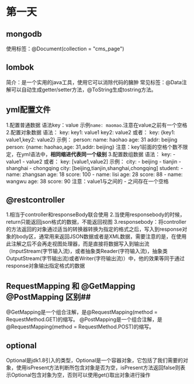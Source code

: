 # 第一天 #
## mongodb ##
使用标签：@Document(collection = "cms_page")
## lombok ##
简介：是一个实用的java工具，使用它可以消除代码的臃肿
常见标签：@Data注解可以自动生成getter/setter方法，@ToString生成tostring方法。
## yml配置文件 ##
1.配置普通数据
语法key：value
示例`name: maomao`.注意在value之前有一个空格
2.配置对象数据
语法：
    key:
    key1: value1
    key2: value2
或者：
    key: {key1: value1,key2: value2}
示例：
    person:
    name: haohao
    age: 31
    addr: beijing
    person: {name: haohao,age: 31,addr: beijing}
注意：key1前面的空格个数不限定，在yml语法中，**相同缩进代表同一个级别**
3.配置数组数据
语法：
key:
    - value1
    - value2
或者：
    key: [value1,value2]
示例：
    city:
    - beijing
    - tianjin
    - shanghai
    - chongqing
    city: [beijing,tianjin,shanghai,chongqing]
    student:
    - name: zhangsan
    age: 18
    score: 100
    - name: lisi
    age: 28
    score: 88
    - name: wangwu
    age: 38
    score: 90
注意：value1与之间的 - 之间存在一个空格
## @restcontroller ##
1.相当于controller和responseBody联合使用
2.当使用responsebody的时候，return只能返回json格式的数据，不能返回视图
3.responsebody：将controller的方法返回的对象通过适当的转换器转换为指定的格式之后，写入到response对象的body区，通常用来返回JSON数据或者是XML数据，需要注意的是，在使用此注解之后不会再走视图处理器，而是直接将数据写入到输出流（InputStream(字节输入流)，或者抽象类Reader(字符输入流)，抽象类OutputStream(字节输出流)或者Writer(字符输出流)）中，他的效果等同于通过response对象输出指定格式的数据
## RequestMapping   和  @GetMapping @PostMapping 区别##
@GetMapping是一个组合注解，是@RequestMapping(method = RequestMethod.GET)的缩写。
@PostMapping是一个组合注解，是@RequestMapping(method = RequestMethod.POST)的缩写。
## optional ##
Optional是jdk1.8引入的类型，Optional是一个容器对象，它包括了我们需要的对象，使用isPresent方法判断所包含对象是否为空，isPresent方法返回false则表示Optional包含对象为空，否则可以使用get()取出对象进行操作